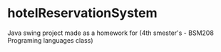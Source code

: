 # hotelReservationSystem
Java swing project made as a homework for (4th smester's - BSM208 Programing languages class)
